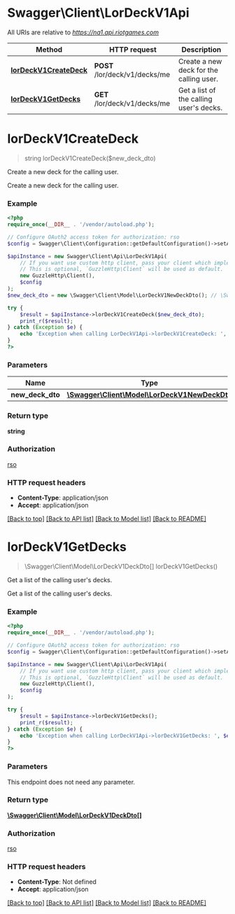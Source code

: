 # Swagger\Client\LorDeckV1Api

All URIs are relative to *https://na1.api.riotgames.com*

Method | HTTP request | Description
------------- | ------------- | -------------
[**lorDeckV1CreateDeck**](LorDeckV1Api.md#lorDeckV1CreateDeck) | **POST** /lor/deck/v1/decks/me | Create a new deck for the calling user.
[**lorDeckV1GetDecks**](LorDeckV1Api.md#lorDeckV1GetDecks) | **GET** /lor/deck/v1/decks/me | Get a list of the calling user&#39;s decks.


# **lorDeckV1CreateDeck**
> string lorDeckV1CreateDeck($new_deck_dto)

Create a new deck for the calling user.

Create a new deck for the calling user.

### Example
```php
<?php
require_once(__DIR__ . '/vendor/autoload.php');

// Configure OAuth2 access token for authorization: rso
$config = Swagger\Client\Configuration::getDefaultConfiguration()->setAccessToken('YOUR_ACCESS_TOKEN');

$apiInstance = new Swagger\Client\Api\LorDeckV1Api(
    // If you want use custom http client, pass your client which implements `GuzzleHttp\ClientInterface`.
    // This is optional, `GuzzleHttp\Client` will be used as default.
    new GuzzleHttp\Client(),
    $config
);
$new_deck_dto = new \Swagger\Client\Model\LorDeckV1NewDeckDto(); // \Swagger\Client\Model\LorDeckV1NewDeckDto | 

try {
    $result = $apiInstance->lorDeckV1CreateDeck($new_deck_dto);
    print_r($result);
} catch (Exception $e) {
    echo 'Exception when calling LorDeckV1Api->lorDeckV1CreateDeck: ', $e->getMessage(), PHP_EOL;
}
?>
```

### Parameters

Name | Type | Description  | Notes
------------- | ------------- | ------------- | -------------
 **new_deck_dto** | [**\Swagger\Client\Model\LorDeckV1NewDeckDto**](../Model/LorDeckV1NewDeckDto.md)|  |

### Return type

**string**

### Authorization

[rso](../../README.md#rso)

### HTTP request headers

 - **Content-Type**: application/json
 - **Accept**: application/json

[[Back to top]](#) [[Back to API list]](../../README.md#documentation-for-api-endpoints) [[Back to Model list]](../../README.md#documentation-for-models) [[Back to README]](../../README.md)

# **lorDeckV1GetDecks**
> \Swagger\Client\Model\LorDeckV1DeckDto[] lorDeckV1GetDecks()

Get a list of the calling user's decks.

Get a list of the calling user's decks.

### Example
```php
<?php
require_once(__DIR__ . '/vendor/autoload.php');

// Configure OAuth2 access token for authorization: rso
$config = Swagger\Client\Configuration::getDefaultConfiguration()->setAccessToken('YOUR_ACCESS_TOKEN');

$apiInstance = new Swagger\Client\Api\LorDeckV1Api(
    // If you want use custom http client, pass your client which implements `GuzzleHttp\ClientInterface`.
    // This is optional, `GuzzleHttp\Client` will be used as default.
    new GuzzleHttp\Client(),
    $config
);

try {
    $result = $apiInstance->lorDeckV1GetDecks();
    print_r($result);
} catch (Exception $e) {
    echo 'Exception when calling LorDeckV1Api->lorDeckV1GetDecks: ', $e->getMessage(), PHP_EOL;
}
?>
```

### Parameters
This endpoint does not need any parameter.

### Return type

[**\Swagger\Client\Model\LorDeckV1DeckDto[]**](../Model/LorDeckV1DeckDto.md)

### Authorization

[rso](../../README.md#rso)

### HTTP request headers

 - **Content-Type**: Not defined
 - **Accept**: application/json

[[Back to top]](#) [[Back to API list]](../../README.md#documentation-for-api-endpoints) [[Back to Model list]](../../README.md#documentation-for-models) [[Back to README]](../../README.md)

